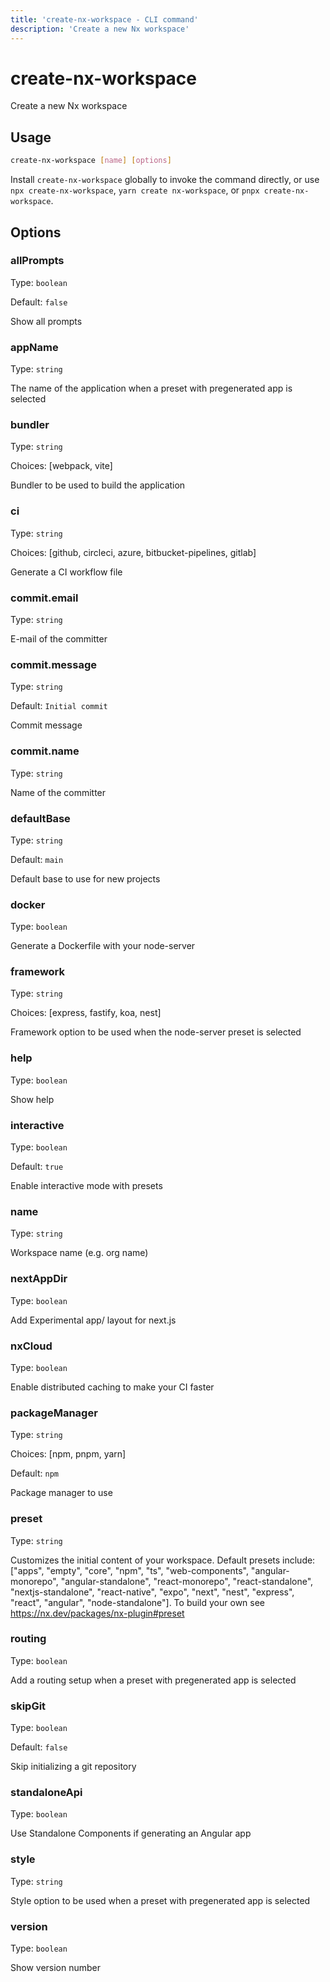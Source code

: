 ```yaml
---
title: 'create-nx-workspace - CLI command'
description: 'Create a new Nx workspace'
---
```


# create-nx-workspace

Create a new Nx workspace

## Usage

```bash
create-nx-workspace [name] [options]
```

Install `create-nx-workspace` globally to invoke the command directly, or use `npx create-nx-workspace`, `yarn create nx-workspace`, or `pnpx create-nx-workspace`.

## Options

### allPrompts

Type: `boolean`

Default: `false`

Show all prompts

### appName

Type: `string`

The name of the application when a preset with pregenerated app is selected

### bundler

Type: `string`

Choices: [webpack, vite]

Bundler to be used to build the application

### ci

Type: `string`

Choices: [github, circleci, azure, bitbucket-pipelines, gitlab]

Generate a CI workflow file

### commit.email

Type: `string`

E-mail of the committer

### commit.message

Type: `string`

Default: `Initial commit`

Commit message

### commit.name

Type: `string`

Name of the committer

### defaultBase

Type: `string`

Default: `main`

Default base to use for new projects

### docker

Type: `boolean`

Generate a Dockerfile with your node-server

### framework

Type: `string`

Choices: [express, fastify, koa, nest]

Framework option to be used when the node-server preset is selected

### help

Type: `boolean`

Show help

### interactive

Type: `boolean`

Default: `true`

Enable interactive mode with presets

### name

Type: `string`

Workspace name (e.g. org name)

### nextAppDir

Type: `boolean`

Add Experimental app/ layout for next.js

### nxCloud

Type: `boolean`

Enable distributed caching to make your CI faster

### packageManager

Type: `string`

Choices: [npm, pnpm, yarn]

Default: `npm`

Package manager to use

### preset

Type: `string`

Customizes the initial content of your workspace. Default presets include: ["apps", "empty", "core", "npm", "ts", "web-components", "angular-monorepo", "angular-standalone", "react-monorepo", "react-standalone", "nextjs-standalone", "react-native", "expo", "next", "nest", "express", "react", "angular", "node-standalone"]. To build your own see https://nx.dev/packages/nx-plugin#preset

### routing

Type: `boolean`

Add a routing setup when a preset with pregenerated app is selected

### skipGit

Type: `boolean`

Default: `false`

Skip initializing a git repository

### standaloneApi

Type: `boolean`

Use Standalone Components if generating an Angular app

### style

Type: `string`

Style option to be used when a preset with pregenerated app is selected

### version

Type: `boolean`

Show version number
